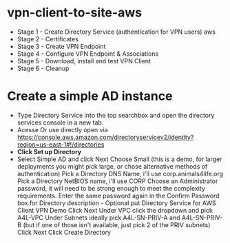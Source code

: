 # vpn-client-to-site-aws

- Stage 1 - Create Directory Service (authentication for VPN users) aws
- Stage 2 - Certificates
- Stage 3 - Create VPN Endpoint
- Stage 4 - Configure VPN Endpoint & Associations
- Stage 5 - Download, install and test VPN Client
- Stage 6 - Cleanup

# Create a simple AD instance

* Type Directory Service into the top searchbox and open the directory services console in a new tab.
* Acesse Or use directly open via https://console.aws.amazon.com/directoryservicev2/identity?region=us-east-1#!/directories
* **Click Set up Directory**
* Select Simple AD and click Next
Choose Small (this is a demo, for larger deployments you might pick large, or chose alternative methods of authentication)
Pick a Directory DNS Name, i'll use corp.animals4life.org
Pick a Directory NetBIOS name, i'll use CORP
Choose an Administrator password, it will need to be strong enough to meet the complexity requirements.
Enter the same password again in the Confirm Password box
for Directory description - Optional put Directory Service for AWS Client VPN Demo
Click Next
Under VPC click the dropdown and pick A4L-VPC
Under Subnets ideally pick A4L-SN-PRIV-A and A4L-SN-PRIV-B (but if one of those isn't available, just pick 2 of the PRIV subnets)
Click Next
Click Create Directory

